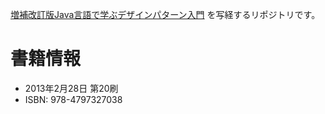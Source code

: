 [増補改訂版Java言語で学ぶデザインパターン入門](http://www.hyuki.com/dp/) を写経するリポジトリです。

# 書籍情報

- 2013年2月28日 第20刷
- ISBN: 978-4797327038
